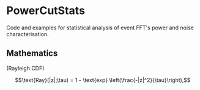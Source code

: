 # PowerCutStats
Code and examples for statistical analysis of event FFT's power and noise characterisation.

## Mathematics

(Rayleigh CDF)

```math
\text{Ray}(|z|;\tau) = 1 - \text{exp} \left(\frac{-|z|^2}{\tau}\right),
```
